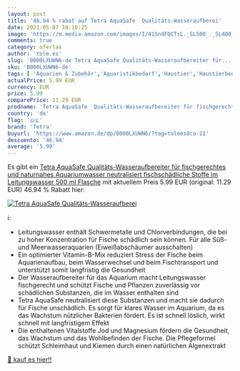 ```yaml
---
layout: post
title: '46.94 % rabat auf Tetra AquaSafe  Qualitäts-Wasseraufberei'
date: 2021-05-07 18:10:25
image: 'https://m.media-amazon.com/images/I/41SndFQCTsL._SL500_._SL400_.jpg'
comments: true
category: ofertas
author: 'tole.es'
slug: 'B000LXUWN6-de Tetra AquaSafe Qualitäts-Wasseraufbereiter für...'
sku: 'B000LXUWN6-de'
tags: [ 'Aquarien & Zubehör','Aquaristikbedarf','Haustier','Haustierbedarf','Wasseraufbereitung für Aquarien','tetra', ]
actualPrice: 5.99 EUR
currency: EUR
price: 5.99
comparePrice: 11.29 EUR
prodname: 'Tetra AquaSafe  Qualitäts-Wasseraufbereiter für fischgerechtes und naturnahes Aquariumwasser  neutralisiert fischschädliche Stoffe im Leitungswasser   500 ml Flasche'
country: 'de'
flag: '🇩🇪'
brand: 'Tetra'
buyurl: 'https://www.amazon.de/dp/B000LXUWN6/?tag=tolees0ca-21'
descuento: '46.94'
average: '5.99'
---
```


Es gibt ein [Tetra AquaSafe  Qualitäts-Wasseraufbereiter für fischgerechtes und naturnahes Aquariumwasser  neutralisiert fischschädliche Stoffe im Leitungswasser   500 ml Flasche](https://www.amazon.de/dp/B000LXUWN6/?tag=tolees0ca-21) mit aktuellem Preis 5.99 EUR (original: 11.29 EUR) 46.94 % Rabatt hier:

[![Tetra AquaSafe  Qualitäts-Wasseraufberei](https://m.media-amazon.com/images/I/41SndFQCTsL._SL500_._SL400_.jpg)](https://www.amazon.de/dp/B000LXUWN6/?tag=tolees0ca-21)

ℹ️:

- Leitungswasser enthält Schwermetalle und Chlorverbindungen, die bei zu hoher Konzentration für Fische schädlich sein können. Für alle Süß- und Meerwasseraquarien (Eiweißabschäumer ausschalten)
- Ein optimierter Vitamin-B-Mix reduziert Stress der Fische beim Aquarienaufbau, beim Wasserwechsel und beim Fischtransport und unterstützt somit langfristig die Gesundheit
- Der Wasseraufbereiter für das Aquarium macht Leitungswasser fischgerecht und schützt Fische und Pflanzen zuverlässig vor schädlichen Substanzen, die im Wasser enthalten sind
- Tetra AquaSafe neutralisiert diese Substanzen und macht sie dadurch für Fische unschädlich. Es sorgt für klares Wasser im Aquarium, da es das Wachstum nützlicher Bakterien fördert. Es ist schnell löslich, wirkt schnell mit langfristigem Effekt
- Die enthaltenen Vitalstoffe Jod und Magnesium fördern die Gesundheit, das Wachstum und das Wohlbefinden der Fische. Die Pflegeformel schützt Schleimhaut und Kiemen durch einen natürlichen Algenextrakt

[🛒 kauf es hier!!](https://www.amazon.de/dp/B000LXUWN6/?tag=tolees0ca-21)
